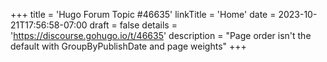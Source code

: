 +++
title = 'Hugo Forum Topic #46635'
linkTitle = 'Home'
date = 2023-10-21T17:56:58-07:00
draft = false
details = 'https://discourse.gohugo.io/t/46635'
description = "Page order isn't the default with GroupByPublishDate and page weights"
+++
